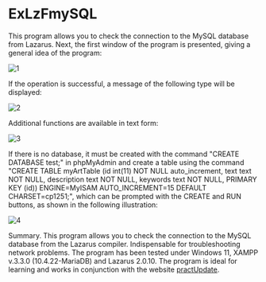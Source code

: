 # ExLzFmySQL
This program allows you to check the connection to the MySQL database from Lazarus. Next, the first window of the program is presented, giving a general idea of ​​the program:

![1](https://user-images.githubusercontent.com/10297748/150673555-813e8ad2-0363-4eef-9a0d-7c1ffd538c85.png)

If the operation is successful, a message of the following type will be displayed:

![2](https://user-images.githubusercontent.com/10297748/150673824-6e46db1e-600d-4772-b753-703ba847df00.png)

Additional functions are available in text form:

![3](https://user-images.githubusercontent.com/10297748/150673922-ec9a4a1d-35e7-481e-b748-72e26b2a8356.png)

If there is no database, it must be created with the command "CREATE DATABASE test;" in phpMyAdmin and create a table using the command "CREATE TABLE myArtTable (id int(11) NOT NULL auto_increment, text text NOT NULL, description text NOT NULL, keywords text NOT NULL, PRIMARY KEY (id)) ENGINE=MyISAM AUTO_INCREMENT=15 DEFAULT CHARSET=cp1251;", which can be prompted with the CREATE and RUN buttons, as shown in the following illustration:

![4](https://user-images.githubusercontent.com/10297748/150674232-453d7455-8435-4b05-84b6-3c58751674c0.png)

Summary. This program allows you to check the connection to the MySQL database from the Lazarus compiler. Indispensable for troubleshooting network problems. The program has been tested under Windows 11, XAMPP v.3.3.0 (10.4.22-MariaDB) and Lazarus 2.0.10. The program is ideal for learning and works in conjunction with the website [practUpdate](https://github.com/alex1543/practUpdate).
